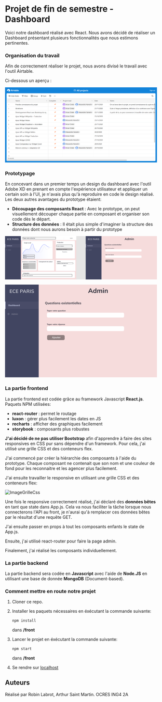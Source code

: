 # Projet de fin de semestre - Dashboard 

 Voici notre dashboard réalisé avec React. Nous avons décidé de réaliser un Dashboard présentant plusieurs fonctionnalités que nous estimons pertinentes. 

### Organisation du travail

Afin de correctement réaliser le projet, nous avons divisé le travail avec l'outil Airtable.

Ci-dessous un aperçu : 

![ImageRoadmapAirtable](Airtable.PNG)

### Prototypage

En concevant dans un premier temps un design du dashboard avec l'outil Adobe XD en prenant en compte l'expérience utilisateur et appliquer un certain soin à l'UI,
je n'avais plus qu'à reproduire en code le design réalisé.
Les deux autres avantages du prototype étaient:

- **Découpage des composants React** : Avec le prototype, on peut visuellement découper chaque partie en composant et organiser son code dès le départ.
- **Structure des données** : Il était plus simple d'imaginer la structure des données dont nous aurons besoin à partir du prototype

![ImageProto1](proto1.PNG)

![ImageProto2](proto2.PNG)

### La partie frontend

La partie frontend est codée grâce au framework Javascript **React.js**.
Paquets NPM utilisées:
- **react-router** : permet le routage 
- **luxon** : gérer plus facilement les dates en JS
- **recharts** : afficher des graphiques facilement
- **storybook** : composants plus robustes

**J'ai décidé de ne pas utiliser Bootstrap** afin d'apprendre à faire des sites responsives en CSS pur sans dépendre d'un framework.
Pour cela, j'ai utilisé une grille CSS et des conteneurs flex.

J'ai commencé par créer la hiérarchie des composants à l'aide du prototype.
Chaque composant ne contenait que son nom et une couleur de fond pour les reconnaitre et les agencer plus facilement.

J'ai ensuite travailler le responsive en utilisant une grille CSS et des conteneurs flex:

![ImageGrilleCss](grillecss.PNG)

Une fois le responsive correctement réalisé, j'ai déclaré des **données bêtes** en tant que state dans App.js.
Cela va nous faciliter la tâche lorsque nous connecterons l'API au front, je n'aurai qu'à remplacer ces données bêtes par le résultat d'une requête GET.

J'ai ensuite passer en props à tout les composants enfants le state de App.js.

Ensuite, j'ai utilisé react-router pour faire la page admin.

Finalement, j'ai réalisé les composants individuellement.

### La partie backend

La partie backend sera codée en **Javascript** avec l'aide de **Node.JS** en utilisant une base de donnée **MongoDB** (Document-based).

### Comment mettre en route notre projet

1) Cloner ce repo.

2) Installer les paquets nécessaires en éxécutant la commande suivante:
    ``` bash
    npm install
    ``` 
    dans **/front**

3) Lancer le projet en éxécutant la commande suivante:
    ``` bash
    npm start
    ``` 
    dans **/front**

4) Se rendre sur [localhost](http://localhost:3000/#/)

## Auteurs

Réalisé par Robin Labrot, Arthur Saint Martin.
OCRES ING4 2A
